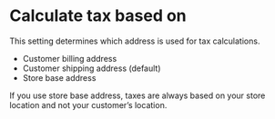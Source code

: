 # Calculate tax based on

This setting determines which address is used for tax calculations.

* Customer billing address
* Customer shipping address \(default\)
* Store base address

If you use store base address, taxes are always based on your store location and not your customer’s location.

